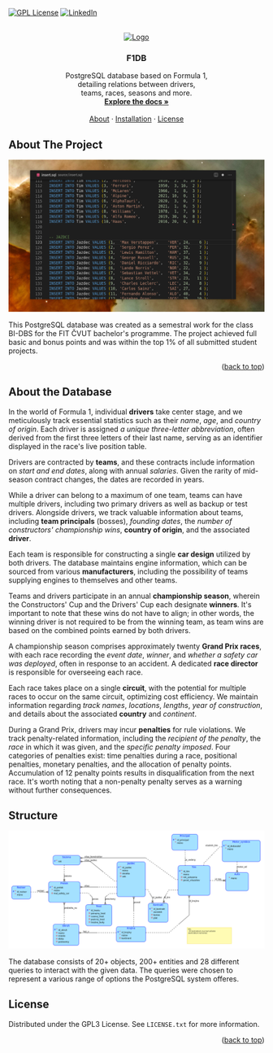 <a name="readme-top"></a>

[![GPL License][license-shield]][license-url]
[![LinkedIn][linkedin-shield]][linkedin-url]



<!-- PROJECT LOGO -->
<br />
<div align="center">
  <a href="https://github.com/patrikmitterpach/F1DB">
    <img src="https://em-content.zobj.net/source/microsoft-teams/363/racing-car_1f3ce-fe0f.png" alt="Logo" width="80" height="80">
  </a>

<h3 align="center">F1DB</h3>

  <p align="center">
    PostgreSQL database based on Formula 1,<br />detailing relations between drivers,<br> teams, races, seasons and more.
    <br />
    <a href="https://github.com/patrikmitterpach/F1DB"><strong>Explore the docs »</strong></a>
    <br />
    <br />
    <a href="https://github.com/patrikmitterpach/F1DB">About</a>
    ·
    <a href="https://github.com/patrikmitterpach/F1DB/issues">Installation</a>
    ·
    <a href="https://github.com/patrikmitterpach/F1DB/issues">License</a>
  </p>
</div>


<!-- ABOUT THE PROJECT -->
## About The Project

[![Insert Script Screenshot][product-screenshot]](https://github.com/patrikmitterpach/F1DB)

This PostgreSQL database was created as a semestral work for the class BI-DBS for the FIT ČVUT bachelor's programme. The project achieved full basic and bonus points and was within the top 1% of all submitted student projects.
<p align="right">(<a href="#readme-top">back to top</a>)</p>


## About the Database

In the world of Formula 1, individual **drivers** take center stage, and we meticulously track essential statistics such as their *name*, *age*, and *country of origin*. Each driver is assigned *a unique three-letter abbreviation*, often derived from the first three letters of their last name, serving as an identifier displayed in the race's live position table.

Drivers are contracted by **teams**, and these contracts include information on *start and end dates*, along with annual *salaries*. Given the rarity of mid-season contract changes, the dates are recorded in years.

While a driver can belong to a maximum of one team, teams can have multiple drivers, including two primary drivers as well as backup or test drivers. Alongside drivers, we track valuable information about teams, including **team principals** (bosses), *founding dates*, the *number of constructors' championship wins*, **country of origin**, and the associated **driver**.

Each team is responsible for constructing a single **car design** utilized by both drivers. The database maintains engine information, which can be sourced from various **manufacturers**, including the possibility of teams supplying engines to themselves and other teams.

Teams and drivers participate in an annual **championship season**, wherein the Constructors' Cup and the Drivers' Cup each designate **winners**. It's important to note that these wins do not have to align; in other words, the winning driver is not required to be from the winning team, as team wins are based on the combined points earned by both drivers.

A championship season comprises approximately twenty **Grand Prix races**, with each race recording the *event date*, *winner*, and *whether a safety car was deployed*, often in response to an accident. A dedicated **race director** is responsible for overseeing each race.

Each race takes place on a single **circuit**, with the potential for multiple races to occur on the same circuit, optimizing cost efficiency. We maintain information regarding *track names*, *locations*, *lengths*, *year of construction*, and details about the associated **country** and *continent*.

During a Grand Prix, drivers may incur **penalties** for rule violations. We track penalty-related information, including the *recipient of the penalty*, the *race* in which it was given, and the *specific penalty imposed*. Four categories of penalties exist: time penalties during a race, positional penalties, monetary penalties, and the allocation of penalty points. Accumulation of 12 penalty points results in disqualification from the next race. It's worth noting that a non-penalty penalty serves as a warning without further consequences.

## Structure
![Conceptual Model](/images/conceptual_scheme.png)

The database consists of 20+ objects, 200+ entities and 28 different queries to interact with the given data. The queries were chosen to represent a various range of options the PostgreSQL system offeres.


<!-- LICENSE -->
## License

Distributed under the GPL3 License. See `LICENSE.txt` for more information.

<p align="right">(<a href="#readme-top">back to top</a>)</p>



<!-- MARKDOWN LINKS & IMAGES -->
<!-- https://www.markdownguide.org/basic-syntax/#reference-style-links -->

[license-shield]: https://img.shields.io/badge/LICENSE-GPL3-green?style=for-the-badge
[license-url]: https://github.com/patrikmitterpach/F1DB/blob/master/LICENSE.txt
[linkedin-shield]: https://img.shields.io/badge/-LinkedIn-black.svg?style=for-the-badge&logo=linkedin&colorB=555
[linkedin-url]: https://linkedin.com/in/patrikmitterpach
[product-screenshot]: /images/screenshots/insert_script.png
[Next.js]: https://img.shields.io/badge/next.js-000000?style=for-the-badge&logo=nextdotjs&logoColor=white
[Next-url]: https://nextjs.org/
[React.js]: https://img.shields.io/badge/React-20232A?style=for-the-badge&logo=react&logoColor=61DAFB
[React-url]: https://reactjs.org/
[Vue.js]: https://img.shields.io/badge/Vue.js-35495E?style=for-the-badge&logo=vuedotjs&logoColor=4FC08D
[Vue-url]: https://vuejs.org/
[Angular.io]: https://img.shields.io/badge/Angular-DD0031?style=for-the-badge&logo=angular&logoColor=white
[Angular-url]: https://angular.io/
[Svelte.dev]: https://img.shields.io/badge/Svelte-4A4A55?style=for-the-badge&logo=svelte&logoColor=FF3E00
[Svelte-url]: https://svelte.dev/
[Laravel.com]: https://img.shields.io/badge/Laravel-FF2D20?style=for-the-badge&logo=laravel&logoColor=white
[Laravel-url]: https://laravel.com
[Bootstrap.com]: https://img.shields.io/badge/Bootstrap-563D7C?style=for-the-badge&logo=bootstrap&logoColor=white
[Bootstrap-url]: https://getbootstrap.com
[JQuery.com]: https://img.shields.io/badge/jQuery-0769AD?style=for-the-badge&logo=jquery&logoColor=white
[JQuery-url]: https://jquery.com 

